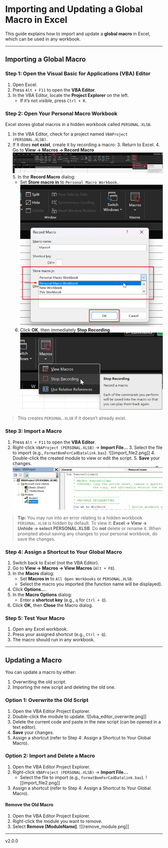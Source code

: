 # Importing and Updating a Global Macro in Excel

This guide explains how to import and update a **global macro** in Excel, which can be used in any workbook.

---

## Importing a Global Macro
### Step 1: Open the Visual Basic for Applications (VBA) Editor

1. Open Excel.
2. Press `Alt + F11` to open the **VBA Editor**.
3. In the VBA Editor, locate the **Project Explorer** on the left.
   - If it’s not visible, press `Ctrl + R`.

### Step 2: Open Your Personal Macro Workbook

Excel stores global macros in a hidden workbook called `PERSONAL.XLSB`.

1. In the VBA Editor, check for a project named `VBAProject (PERSONAL.XLSB)`.
2. If it does **not exist**, create it by recording a macro:
   3. Return to Excel.
   4. Go to **View → Macros → Record Macro**
   ![record_macro.png](assets/record_macro.png)
   5. In the **Record Macro** dialog:
      - Set **Store macro in** to `Personal Macro Workbook`.
      ![select_personal_macro_workbook.png](assets/select_personal_macro_workbook.png)
   6. Click **OK**, then immediately **Stop Recording**.
      ![stop_recording.png](assets/stop_recording.png)

> This creates `PERSONAL.XLSB` if it doesn’t already exist.

### Step 3: Import a Macro

1. Press `Alt + F11` to open the **VBA Editor**.
2. Right-click `VBAProject (PERSONAL.XLSB)` → **Import File...**
   3. Select the file to import (e.g., `FormatBomForCadDatalink.bas`).
      ![[import_file2.png]]
   4. Double-click the created module to view or edit the script.
   5. **Save** your changes.
      ![img.png](assets/imported_bas.png)

> **Tip:** You may run into an error relating to a hidden workbook
> `PERSONAL.XLSB` is hidden by default. To view it: **Excel → View → Unhide → select PERSONAL.XLSB**. Do **not** delete or rename it. When prompted about saving any changes to your personal workbook, do save the changes.

### Step 4: Assign a Shortcut to Your Global Macro

1. Switch back to Excel (not the VBA Editor).
2. Go to **View → Macros → View Macros** (`Alt + F8`).
3. In the **Macro** dialog:
   - Set **Macros in** to `All Open Workbooks` or `PERSONAL.XLSB`.
   - Select the macro you imported (the function name will be displayed).
4. Click **Options…**.
5. In the **Macro Options** dialog:
   - Enter a **shortcut key** (e.g., `q` for `Ctrl + Q`).
6. Click **OK**, then **Close** the Macro dialog.

### Step 5: Test Your Macro

1. Open any Excel workbook.
2. Press your assigned shortcut (e.g., `Ctrl + Q`).
3. The macro should run in any workbook.

---

## Updating a Macro

You can update a macro by either:
1. Overwriting the old script.
2. Importing the new script and deleting the old one.

### Option 1: Overwrite the Old Script

1. Open the VBA Editor Project Explorer.
2. Double-click the module to update.
      ![[vba_editor_overwrite.png]]
3. Delete the current code and paste in the new script (can be opened in a text editor).
4. **Save** your changes.
5. Assign a shortcut (refer to Step 4: Assign a Shortcut to Your Global Macro).

### Option 2: Import and Delete a Macro

1. Open the VBA Editor Project Explorer.
2. Right-click `VBAProject (PERSONAL.XLSB)` → **Import File...**
   - Select the file to import (e.g., `FormatBomForCadDatalink.bas`).
      ![[import_file2.png]]
3. Assign a shortcut (refer to Step 4: Assign a Shortcut to Your Global Macro).

#### Remove the Old Macro

1. Open the VBA Editor Project Explorer.
2. Right-click the module you want to remove.
3. Select **Remove [ModuleName]**.
      ![[remove_module.png]]

---

v2.0.0